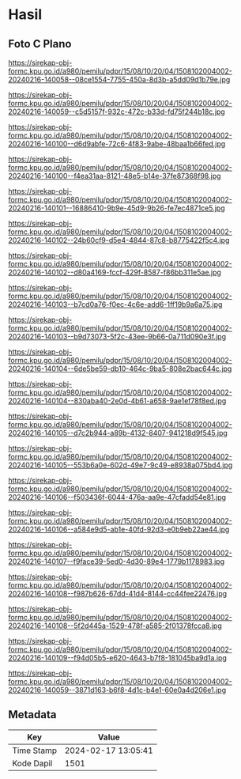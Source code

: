 # Hasil

## Foto C Plano

https://sirekap-obj-formc.kpu.go.id/a980/pemilu/pdpr/15/08/10/20/04/1508102004002-20240216-140058--08ce1554-7755-450a-8d3b-a5dd09d1b79e.jpg

https://sirekap-obj-formc.kpu.go.id/a980/pemilu/pdpr/15/08/10/20/04/1508102004002-20240216-140059--c5d5157f-932c-472c-b33d-fd75f244b18c.jpg

https://sirekap-obj-formc.kpu.go.id/a980/pemilu/pdpr/15/08/10/20/04/1508102004002-20240216-140100--d6d9abfe-72c6-4f83-9abe-48baa1b66fed.jpg

https://sirekap-obj-formc.kpu.go.id/a980/pemilu/pdpr/15/08/10/20/04/1508102004002-20240216-140100--f4ea31aa-8121-48e5-b14e-37fe87368f98.jpg

https://sirekap-obj-formc.kpu.go.id/a980/pemilu/pdpr/15/08/10/20/04/1508102004002-20240216-140101--16886410-9b9e-45d9-9b26-fe7ec4871ce5.jpg

https://sirekap-obj-formc.kpu.go.id/a980/pemilu/pdpr/15/08/10/20/04/1508102004002-20240216-140102--24b60cf9-d5e4-4844-87c8-b8775422f5c4.jpg

https://sirekap-obj-formc.kpu.go.id/a980/pemilu/pdpr/15/08/10/20/04/1508102004002-20240216-140102--d80a4169-fccf-429f-8587-f86bb311e5ae.jpg

https://sirekap-obj-formc.kpu.go.id/a980/pemilu/pdpr/15/08/10/20/04/1508102004002-20240216-140103--b7cd0a76-f0ec-4c6e-add6-1ff19b9a6a75.jpg

https://sirekap-obj-formc.kpu.go.id/a980/pemilu/pdpr/15/08/10/20/04/1508102004002-20240216-140103--b9d73073-5f2c-43ee-9b66-0a711d090e3f.jpg

https://sirekap-obj-formc.kpu.go.id/a980/pemilu/pdpr/15/08/10/20/04/1508102004002-20240216-140104--6de5be59-db10-464c-9ba5-808e2bac644c.jpg

https://sirekap-obj-formc.kpu.go.id/a980/pemilu/pdpr/15/08/10/20/04/1508102004002-20240216-140104--830aba40-2e0d-4b61-a658-9ae1ef78f8ed.jpg

https://sirekap-obj-formc.kpu.go.id/a980/pemilu/pdpr/15/08/10/20/04/1508102004002-20240216-140105--d7c2b944-a89b-4132-8407-941218d9f545.jpg

https://sirekap-obj-formc.kpu.go.id/a980/pemilu/pdpr/15/08/10/20/04/1508102004002-20240216-140105--553b6a0e-602d-49e7-9c49-e8938a075bd4.jpg

https://sirekap-obj-formc.kpu.go.id/a980/pemilu/pdpr/15/08/10/20/04/1508102004002-20240216-140106--f503436f-6044-476a-aa9e-47cfadd54e81.jpg

https://sirekap-obj-formc.kpu.go.id/a980/pemilu/pdpr/15/08/10/20/04/1508102004002-20240216-140106--a584e9d5-ab1e-40fd-92d3-e0b9eb22ae44.jpg

https://sirekap-obj-formc.kpu.go.id/a980/pemilu/pdpr/15/08/10/20/04/1508102004002-20240216-140107--f9face39-5ed0-4d30-89e4-1779b1178983.jpg

https://sirekap-obj-formc.kpu.go.id/a980/pemilu/pdpr/15/08/10/20/04/1508102004002-20240216-140108--f987b626-67dd-41d4-8144-cc44fee22476.jpg

https://sirekap-obj-formc.kpu.go.id/a980/pemilu/pdpr/15/08/10/20/04/1508102004002-20240216-140108--5f2d445a-1529-478f-a585-2f01378fcca8.jpg

https://sirekap-obj-formc.kpu.go.id/a980/pemilu/pdpr/15/08/10/20/04/1508102004002-20240216-140109--f94d05b5-e620-4643-b7f8-181045ba9d1a.jpg

https://sirekap-obj-formc.kpu.go.id/a980/pemilu/pdpr/15/08/10/20/04/1508102004002-20240216-140059--3871d163-b6f8-4d1c-b4e1-60e0a4d206e1.jpg


## Metadata

| Key        | Value               |
| ---------- | ------------------- |
| Time Stamp | 2024-02-17 13:05:41 |
| Kode Dapil | 1501                |



